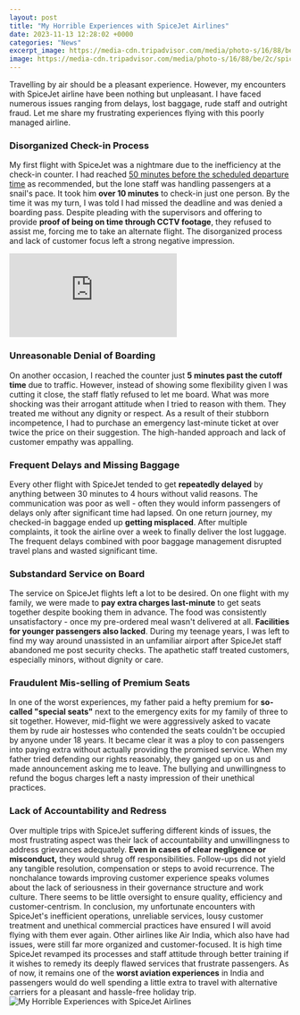 ```yaml
---
layout: post
title: "My Horrible Experiences with SpiceJet Airlines"
date: 2023-11-13 12:28:02 +0000
categories: "News"
excerpt_image: https://media-cdn.tripadvisor.com/media/photo-s/16/88/be/2c/spicejet.jpg
image: https://media-cdn.tripadvisor.com/media/photo-s/16/88/be/2c/spicejet.jpg
---
```


Travelling by air should be a pleasant experience. However, my encounters with SpiceJet airline have been nothing but unpleasant. I have faced numerous issues ranging from delays, lost baggage, rude staff and outright fraud. Let me share my frustrating experiences flying with this poorly managed airline.
### Disorganized Check-in Process  
My first flight with SpiceJet was a nightmare due to the inefficiency at the check-in counter. I had reached [50 minutes before the scheduled departure time](https://thetopnews.github.io/the-ups-and-downs-of-street-food/) as recommended, but the lone staff was handling passengers at a snail's pace. It took him **over 10 minutes** to check-in just one person. By the time it was my turn, I was told I had missed the deadline and was denied a boarding pass. Despite pleading with the supervisors and offering to provide **proof of being on time through CCTV footage**, they refused to assist me, forcing me to take an alternate flight. The disorganized process and lack of customer focus left a strong negative impression.

![](https://www.consumercomplaints.in/thumb.php?complaints=964856&amp;src=157299770.jpg&amp;wmax=900&amp;hmax=900&amp;quality=85&amp;nocrop=1)
### Unreasonable Denial of Boarding   
On another occasion, I reached the counter just **5 minutes past the cutoff time** due to traffic. However, instead of showing some flexibility given I was cutting it close, the staff flatly refused to let me board. What was more shocking was their arrogant attitude when I tried to reason with them. They treated me without any dignity or respect. As a result of their stubborn incompetence, I had to purchase an emergency last-minute ticket at over twice the price on their suggestion. The high-handed approach and lack of customer empathy was appalling.  
### Frequent Delays and Missing Baggage
Every other flight with SpiceJet tended to get **repeatedly delayed** by anything between 30 minutes to 4 hours without valid reasons. The communication was poor as well - often they would inform passengers of delays only after significant time had lapsed. On one return journey, my checked-in baggage ended up **getting misplaced**. After multiple complaints, it took the airline over a week to finally deliver the lost luggage. The frequent delays combined with poor baggage management disrupted travel plans and wasted significant time.
### Substandard Service on Board
The service on SpiceJet flights left a lot to be desired. On one flight with my family, we were made to **pay extra charges last-minute** to get seats together despite booking them in advance. The food was consistently unsatisfactory - once my pre-ordered meal wasn't delivered at all. **Facilities for younger passengers also lacked**. During my teenage years, I was left to find my way around unassisted in an unfamiliar airport after SpiceJet staff abandoned me post security checks. The apathetic staff treated customers, especially minors, without dignity or care. 
### Fraudulent Mis-selling of Premium Seats    
In one of the worst experiences, my father paid a hefty premium for **so-called "special seats"** next to the emergency exits for my family of three to sit together. However, mid-flight we were aggressively asked to vacate them by rude air hostesses who contended the seats couldn't be occupied by anyone under 18 years. It became clear it was a ploy to con passengers into paying extra without actually providing the promised service. When my father tried defending our rights reasonably, they ganged up on us and made announcement asking me to leave. The bullying and unwillingness to refund the bogus charges left a nasty impression of their unethical practices.
### Lack of Accountability and Redress
Over multiple trips with SpiceJet suffering different kinds of issues, the most frustrating aspect was their lack of accountability and unwillingness to address grievances adequately. **Even in cases of clear negligence or misconduct,** they would shrug off responsibilities. Follow-ups did not yield any tangible resolution, compensation or steps to avoid recurrence. The nonchalance towards improving customer experience speaks volumes about the lack of seriousness in their governance structure and work culture. There seems to be little oversight to ensure quality, efficiency and customer-centrism.
In conclusion, my unfortunate encounters with SpiceJet's inefficient operations, unreliable services, lousy customer treatment and unethical commercial practices have ensured I will avoid flying with them ever again. Other airlines like Air India, which also have had issues, were still far more organized and customer-focused. It is high time SpiceJet revamped its processes and staff attitude through better training if it wishes to remedy its deeply flawed services that frustrate passengers. As of now, it remains one of the **worst aviation experiences** in India and passengers would do well spending a little extra to travel with alternative carriers for a pleasant and hassle-free holiday trip.
![My Horrible Experiences with SpiceJet Airlines](https://media-cdn.tripadvisor.com/media/photo-s/16/88/be/2c/spicejet.jpg)